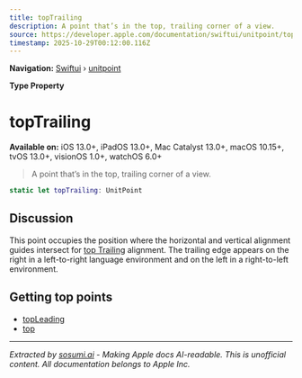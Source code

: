 ```yaml
---
title: topTrailing
description: A point that’s in the top, trailing corner of a view.
source: https://developer.apple.com/documentation/swiftui/unitpoint/toptrailing
timestamp: 2025-10-29T00:12:00.116Z
---
```


**Navigation:** [Swiftui](/documentation/swiftui) › [unitpoint](/documentation/swiftui/unitpoint)

**Type Property**

# topTrailing

**Available on:** iOS 13.0+, iPadOS 13.0+, Mac Catalyst 13.0+, macOS 10.15+, tvOS 13.0+, visionOS 1.0+, watchOS 6.0+

> A point that’s in the top, trailing corner of a view.

```swift
static let topTrailing: UnitPoint
```

## Discussion

This point occupies the position where the horizontal and vertical alignment guides intersect for [top Trailing](/documentation/swiftui/alignment/toptrailing) alignment. The trailing edge appears on the right in a left-to-right language environment and on the left in a right-to-left environment.

## Getting top points

- [topLeading](/documentation/swiftui/unitpoint/topleading)
- [top](/documentation/swiftui/unitpoint/top)

---

*Extracted by [sosumi.ai](https://sosumi.ai) - Making Apple docs AI-readable.*
*This is unofficial content. All documentation belongs to Apple Inc.*
